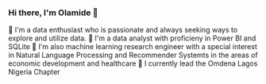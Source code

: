 ### Hi there, I'm Olamide 👋
🌱 I'm a data enthusiast who is passionate and always seeking ways to explore and utilize data.
👀 I'm a data analyst with proficieny in Power BI and SQLite
👯 I'm also machine learning research engineer with a special interest in Natural Language Processing and Recommender Systemts in the areas of economic development and healthcare
🔭 I currently lead the Omdena Lagos Nigeria Chapter
<!--
**GoriolaOlamide/GoriolaOlamide** is a ✨ _special_ ✨ repository because its `README.md` (this file) appears on your GitHub profile.

Here are some ideas to get you started:

- 🔭 I’m currently working on ...
- 🌱 I’m currently learning ...
- 👯 I’m looking to collaborate on ...
- 🤔 I’m looking for help with ...
- 💬 Ask me about ...
- 📫 How to reach me: ...
- 😄 Pronouns: ...
- ⚡ Fun fact: ...
-->
